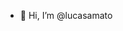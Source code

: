 - 👋 Hi, I’m @lucasamato


<!---
lucasamato/lucasamato is a ✨ special ✨ repository because its `README.md` (this file) appears on your GitHub profile.
You can click the Preview link to take a look at your changes.
--->
